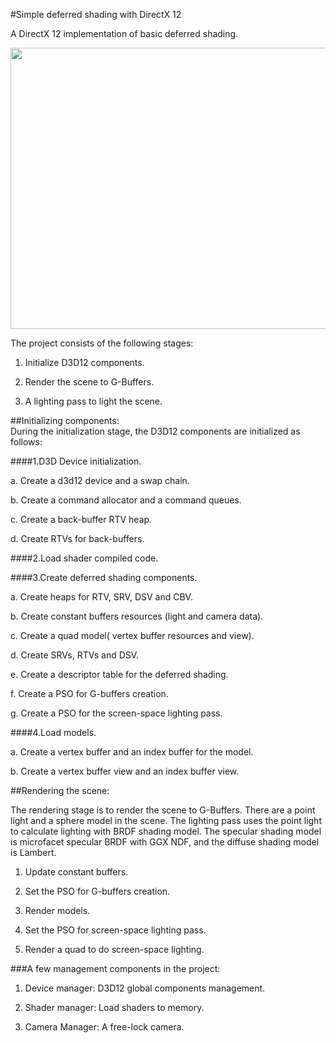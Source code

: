 #Simple deferred shading with DirectX 12

A DirectX 12 implementation of basic deferred shading. 

<img src="https://github.com/shuhuai/D3D12_DeferredShading/blob/master/Demo.png" width="600x" height="450px"/>


The project consists of the following stages: 

1. Initialize D3D12 components.

2. Render the scene to G-Buffers.

3. A lighting pass to light the scene.  



##Initializing components:  
During the initialization stage, the D3D12 components are initialized as follows:

####1.D3D Device initialization.

a.	Create a d3d12 device and a swap chain.

b.	Create a command allocator and a command queues.

c.	Create a back-buffer RTV heap.

d.	Create RTVs for back-buffers.

####2.Load shader compiled code.

####3.Create deferred shading components.

a.	Create heaps for RTV, SRV, DSV and CBV.

b.	Create constant buffers resources (light and camera data).

c.	Create a quad model( vertex buffer resources and view).

d.	Create SRVs, RTVs and DSV.

e.	Create a descriptor table for the deferred shading.

f.	Create a PSO for G-buffers creation.

g.	Create a PSO for the screen-space lighting pass.

####4.Load models. 

a. Create a vertex buffer and an index buffer for the model.

b. Create a vertex buffer view and an index buffer view.



##Rendering the scene: 

The rendering stage is to render the scene to G-Buffers. There are a point light and a sphere model in the scene. The lighting pass uses the point light to calculate lighting with BRDF shading model. The specular shading model is microfacet specular BRDF with GGX NDF, and the diffuse shading model is Lambert. 

1. Update constant buffers.

2. Set the PSO for G-buffers creation.

3. Render models.

4. Set the PSO for screen-space lighting pass.

5. Render a quad to do screen-space lighting.



###A few management components in the project: 

1. Device manager: 
D3D12 global components management. 

2. Shader manager: 
Load shaders to memory. 

3. Camera Manager: 
A free-lock camera.
